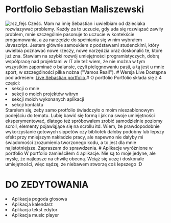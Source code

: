 # Portfolio Sebastian Maliszewski
<img src="https://image.ibb.co/hy2b0x/rsz_fejs.png" alt="rsz_fejs" border="0">
Cześć. Mam na imię Sebastian i uwielbiam od dzieciaka rozwiazywać problemy. Każdy za to uczucie, gdy uda się rozwiązać zawiły problem, mnie szczególnie pasonuje to uczucie w kontekście progamowania, a za narzędzie do spełniania się w nim wybrałem Javascript. 
Jestem głównie samoukiem z podstawami studenckimi, który uwielbia poznawać nowe rzeczy, nowe narzędzia oraz doskonalić te, które już zna. 
Stawiam na szybki rozwój umiejętności programistyczych, dobrą współpracę nad projektami w IT ale też wiem, że nie można w tym wszystkim zapominać o balansie, czyli pielęgnowaniu pasji, a tą jest u mnie sport, w szczególności piłka nożna ("Vamos Real!").
# Wersja Live
Dostępna pod adresem:
<a href="https://bastianmalisz.github.io/Portfolioo/index.html">Live Sebastian portfolio </a>
# O portfolio
Portfolio składa się z 4 części: 
<li>sekcji o mnie</li>
<li>sekcji o moich projektów witryn</li>
<li>sekcji moich wykonanych aplikacji</li>
<li>sekcji kontaktu</li>
Starałem się, żeby samo protfolio świadczyło o moim nieszablonowym podejściu do tematu. Lubię bawić się formą i jak na swoje umiejętności eksperymentować, dlatego też spróbowałem zrobić samodzielnie poziomy scroll, elementy pojawiąjące się na scrollu itd. 
Wiem, że prawdopodobnie wykorzystanie gotowych sippetów czy bibliotek dałoby podobny lub lepszy efekt przy mniejszym nakładzie pracy, ale napewno nie dałyby mi świadomości zrozumienia tworzonego kodu, a to jest dla mnie najistotniejsze.
Zapraszam do sprawdzenia.
# Aplikacje wyróżnione w portfolio
W portfolio zamieściłem 4 aplikacje. Nie są to moje jedyne, ale myślę, że najlepsze na chwilę obecną. Wciąż się uczę i doskonale umiejętności, więc sądzę, że niebawem stworzę coś lepszego :D

<h1> DO ZEDYTOWANIA </h1>
<li>Aplikacja pogoda głosowa</li>
<li>Aplikacja kalendarz</li>
<li>Aplikacja tekst edytor</li>
<li>Aplikacja music player</li>


